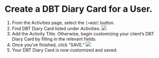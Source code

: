 # Create a DBT Diary Card for a User.
1. From the Activities page, select the `[+Add]` button.
2. Find DBT Diary Card listed under Activities. ![](../../assets/add_dbt.jpg)
3. Add the Activity Title. Otherwise, begin customizing your client’s DBT Diary Card by filling in the relevant fields.
4. Once you’ve finished, click “SAVE.” ![](../../assets/save_dbt.jpg)
5. Your DBT Diary Card is now customized and saved.
